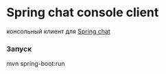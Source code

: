 # Spring chat console client
консольный клиент для [Spring chat](https://github.com/Yfaleev/spring-chat-backend) 

### Запуск
mvn spring-boot:run